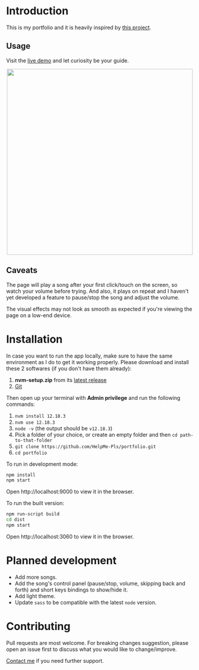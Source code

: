 # Introduction
This is my portfolio and it is heavily inspired by [this project](https://github.com/nidorx/alexrodin.info).

## Usage
Visit the [live demo](https://helpme-pls.github.io/portfolio) and let curiosity be your guide.
<div align="center">
    <p align="center">
        <a href="https://helpme-pls.github.io/portfolio/">
            <img src="./docs/demo.gif" width="500" />
        </a>
    </p>
</div>

## Caveats
The page will play a song after your first click/touch on the screen, so watch your volume before trying. And also, it plays on repeat and I haven't yet developed a feature to pause/stop the song and adjust the volume. 

The visual effects may not look as smooth as expected if you're viewing the page on a low-end device.  

# Installation
In case you want to run the app locally, make sure to have the same environment as I do to get it working properly. Please download and install these 2 softwares (if you don't have them already):
1.  **nvm-setup.zip** from its [latest release](https://github.com/coreybutler/nvm-windows/releases)
2.  [Git](https://git-scm.com/downloads)

Then open up your terminal with **Admin privilege** and run the following commands:
1. `nvm install 12.18.3` 
2. `nvm use 12.18.3` 
3. `node -v` (the output should be `v12.18.3`)
4. Pick a folder of your choice, or create an empty folder and then `cd path-to-that-folder`
5. `git clone https://github.com/HelpMe-Pls/portfolio.git`
6. `cd portfolio`

To run in development mode:
```bash
npm install
npm start
```
Open http://localhost:9000 to view it in the browser.


To run the built version:
```bash
npm run-script build
cd dist
npm start
```
Open http://localhost:3060 to view it in the browser.

# Planned development
- Add more songs.
- Add the song's control panel (pause/stop, volume, skipping back and forth) and short keys bindings to show/hide it.
- Add light theme.
- Update `sass` to be compatible with the latest `node` version.

# Contributing
Pull requests are most welcome. For breaking changes suggestion, please open an issue first to discuss what you would like to change/improve.

[Contact me](https://www.facebook.com/messages/t/100005341874318) if you need further support.
